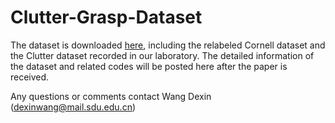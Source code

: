 # Clutter-Grasp-Dataset

The dataset is downloaded [here](https://drive.google.com/drive/folders/1knXlR72Z_5OcE9_lVfTz-QOZRhtWB_Yj?usp=sharing), including the relabeled Cornell dataset and the Clutter dataset recorded in our laboratory.
The detailed information of the dataset and related codes will be posted here after the paper is received.

Any questions or comments contact Wang Dexin (dexinwang@mail.sdu.edu.cn)
